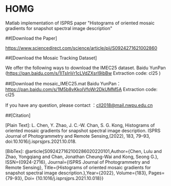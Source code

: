 # HOMG

Matlab implementation of ISPRS paper "Histograms of oriented mosaic gradients for snapshot spectral image description"

##[Download the Paper] 


https://www.sciencedirect.com/science/article/pii/S0924271621002860



##[Download the Mosaic Tracking Dataset]

We offer the following ways to download the IMEC25 dataset.
Baidu YunPan (https://pan.baidu.com/s/1lTsInVr1cLVdZXsrI9ibBw Extraction code: cl25 )

##[Download the mosaic_IMEC25.mat
Baidu YunPan：https://pan.baidu.com/s/1M5b8vKkoIVfoWr2DkUMM5A  Extraction code: cl25


If you have any question, please contact ：cll2018@mail.nwpu.edu.cn



##[Citation]

[Plain Text]: L. Chen, Y. Zhao, J. C.-W. Chan, S. G. Kong, Histograms of oriented mosaic gradients for snapshot spectral image description. ISPRS Journal of Photogrammetry and Remote Sensing,(2022), 183, 79–93, doi:10.1016/j.isprsjprs.2021.10.018.

[BibTex]: @article{S092427162100286020220101,Author={Chen, Lulu and Zhao, Yongqiang and Chan, Jonathan Cheung-Wai and Kong, Seong G.}, ISSN={0924-2716}, Journal={ISPRS Journal of Photogrammetry and Remote Sensing}, Title={Histograms of oriented mosaic gradients for snapshot spectral image description.},Year={2022}, Volume={183}, Pages={79-93}, Doi= {10.1016/j.isprsjprs.2021.10.018}}
